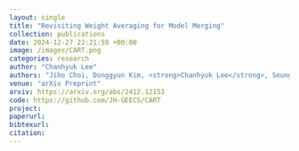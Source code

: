 ```yaml
---
layout: single
title: "Revisiting Weight Averaging for Model Merging"
collection: publications
date: 2024-12-27 22:21:59 +00:00
image: /images/CART.png
categories: research
author: "Chanhyuk Lee"
authors: "Jiho Choi, Donggyun Kim, <strong>Chanhyuk Lee</strong>, Seunghoon Hong"
venue: "arXiv Preprint"
arxiv: https://arxiv.org/abs/2412.12153
code: https://github.com/JH-GEECS/CART
project: 
paperurl: 
bibtexurl: 
citation: 
---
```

